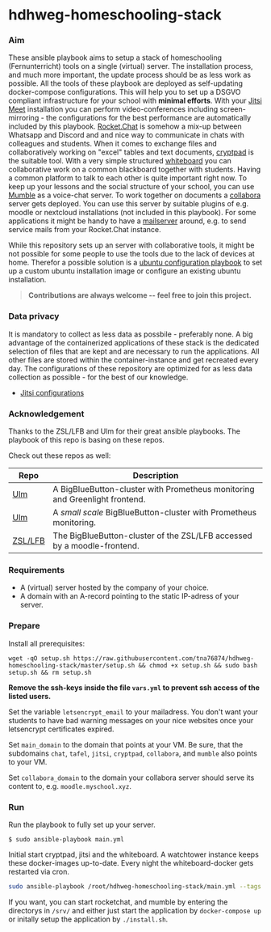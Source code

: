 # hdhweg-homeschooling-stack

### Aim

These ansible playbook aims to setup a stack of homeschooling (Fernunterricht) tools on a single (virtual) server. The installation process, and much more important, the update process should be as less work as possible. All the tools of these playbook are deployed as self-updating docker-compose configurations. This will help you to set up a DSGVO compliant infrastructure for your school with **minimal efforts**. With your [Jitsi Meet](https://github.com/jitsi/jitsi-meet)  installation you can perform video-conferences including screen-mirroring - the configurations for the best performance are automatically included by this playbook. [Rocket.Chat](https://github.com/RocketChat/Rocket.Chat) is somehow a mix-up between Whatsapp and Discord and and nice way to communicate in chats with colleagues and students. When it comes to exchange files and collaboratively working on "excel" tables and text documents, [cryptpad](https://github.com/xwiki-labs/cryptpad) is the suitable tool. With a very simple structured [whiteboard](https://github.com/cracker0dks/whiteboard) you can collaborative work on a common blackboard together with students. Having a common platform to talk to each other is quite important right now. To keep up your lessons and the social structure of your school, you can use [Mumble](https://www.mumble.info/) as a voice-chat server. To work together on documents a [collabora](https://www.collaboraoffice.com/code/docker/) server gets deployed. You can use this server by suitable plugins of e.g. moodle or nextcloud installations (not included in this playbook). For some applications it might be handy to have a [mailserver](https://github.com/tomav/docker-mailserver) around, e.g. to send service mails from your Rocket.Chat instance.

While this repository sets up an server with collaborative tools, it might be not possible for some people to use the tools due to the lack of devices at home. Therefor a possible solution is a [ubuntu configuration playbook](https://github.com/tna76874/hdhweg-ubuntu) to set up a custom ubuntu installation image or configure an existing ubuntu installation.

> **Contributions are always welcome -- feel free to join this project.**

### Data privacy

It is mandatory to collect as less data as possbile - preferably none. A big advantage of the containerized applications of these stack is the dedicated selection of files that are kept and are necessary to run the applications. All other files are stored within the container-instance and get recreated every day. The configurations of these repository are optimized for as less data collection as possible - for the best of our knowledge.

* [Jitsi configurations](roles/jitsi) 


### Acknowledgement

Thanks to the ZSL/LFB and Ulm for their great ansible playbooks. The playbook of this repo is basing on these repos.

Check out these repos as well:

| Repo 	| Description 	|
|---	|-----------------------------------------------------------------------------	|
| [Ulm](https://github.com/stadtulm/a13-ansible)  	| A BigBlueButton-cluster with Prometheus monitoring and Greenlight frontend. 	|
| [Ulm](https://github.com/verschwoerhaus/ansible-bbb-cluster)  	| A *small scale* BigBlueButton-cluster with Prometheus monitoring.           	|
| [ZSL/LFB](https://codeberg.org/DigitalSouveraeneSchule/bbb.git) 	| The BigBlueButton-cluster of the ZSL/LFB accessed by a moodle-frontend.     	|

### Requirements

* A (virtual) server hosted by the company of your choice.
* A domain with an A-record pointing to the static IP-adress of your server.

### Prepare

Install all prerequisites:

```
wget -qO setup.sh https://raw.githubusercontent.com/tna76874/hdhweg-homeschooling-stack/master/setup.sh && chmod +x setup.sh && sudo bash setup.sh && rm setup.sh
```

**Remove the ssh-keys inside the file `vars.yml` to prevent ssh access of the listed users.** 

Set the variable `letsencrypt_email` to your mailadress. You don't want your students to have bad warning messages on your nice websites once your letsencrypt certificates expired.

Set `main_domain` to the domain that points at your VM. Be sure, that the subdomains `chat`, `tafel`, `jitsi`, `cryptpad`, `collabora`, and `mumble` also points to your VM.

Set `collabora_domain` to the domain your collabora server should serve its content to, e.g. `moodle.myschool.xyz`.

### Run

Run the playbook to fully set up your server.

```
$ sudo ansible-playbook main.yml
```

Initial start cryptpad, jitsi and the whiteboard. A watchtower instance keeps these docker-images up-to-date. Every night the whiteboard-docker gets restarted via cron.

```bash
sudo ansible-playbook /root/hdhweg-homeschooling-stack/main.yml --tags startdockers
```

If you want, you can start rocketchat, and mumble by entering the directorys in  `/srv/` and either just start the application by `docker-compose up` or initally setup the application by `./install.sh`.
